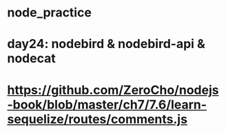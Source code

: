 # node_practice

# day24: nodebird & nodebird-api & nodecat

# https://github.com/ZeroCho/nodejs-book/blob/master/ch7/7.6/learn-sequelize/routes/comments.js
